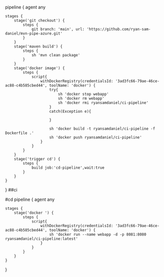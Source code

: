pipeline {
    agent any

    stages {
        stage('git checkout') {
            steps {
                git branch: 'main', url: 'https://github.com/ryan-sam-daniel/mvn-pipe-azure.git'
            }
        }
        stage('maven build') {
            steps {
                sh 'mvn clean package'
            }
        }
        stage('docker image') {
            steps {
                script{
                    withDockerRegistry(credentialsId: '3ad3fc66-79ae-46ce-ac88-c4b585cbed44', toolName: 'docker') {
                        try{
                            sh 'docker stop webapp'
                            sh 'docker rm webapp'
                            sh 'docker rmi ryansamdaniel/ci-pipeline'
                        }
                        catch(Exception e){
                            
                        }
                        
                        sh 'docker build -t ryansamdaniel/ci-pipeline -f Dockerfile .'
                        sh 'docker push ryansamdaniel/ci-pipeline'
                    }
                }
            }
        }
        stage('trigger cd') {
            steps {
                build job:'cd-pipeline',wait:true
            }
        }
    }
}
##ci 

#cd
pipeline {
    agent any

    stages {
        stage('docker ') {
            steps {
                script{
                    withDockerRegistry(credentialsId: '3ad3fc66-79ae-46ce-ac88-c4b585cbed44', toolName: 'docker') {
                        sh 'docker run --name webapp -d -p 8081:8080 ryansamdaniel/ci-pipeline:latest'
                    }
                }
            }
        }
    }
}
